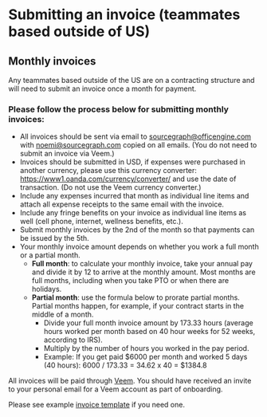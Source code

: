 # Submitting an invoice (teammates based outside of US)

## Monthly invoices

Any teammates based outside of the US are on a contracting structure and will need to submit an invoice once a month for payment.

### Please follow the process below for submitting monthly invoices:

- All invoices should be sent via email to sourcegraph@officengine.com with noemi@sourcegraph.com copied on all emails. (You do not need to submit an invoice via Veem.)
- Invoices should be submitted in USD, if expenses were purchased in another currency, please use this currency converter: https://www1.oanda.com/currency/converter/ and use the date of transaction. (Do not use the Veem currency converter.)
- Include any expenses incurred that month as individual line items and attach all expense receipts to the same email with the invoice.
- Include any fringe benefits on your invoice as individual line items as well (cell phone, internet, wellness benefits, etc.).
- Submit monthly invoices by the 2nd of the month so that payments can be issued by the 5th.
- Your monthly invoice amount depends on whether you work a full month or a partial month.
  - **Full month**: to calculate your monthly invoice, take your annual pay and divide it by 12 to arrive at the monthly amount. Most months are full months, including when you take PTO or when there are holidays.
  - **Partial month**: use the formula below to prorate partial months. Partial months happen, for example, if your contract starts in the middle of a month.
    - Divide your full month invoice amount by 173.33 hours (average hours worked per month based on 40 hour weeks for 52 weeks, according to IRS).
    - Multiply by the number of hours you worked in the pay period.
    - Example: If you get paid $6000 per month and worked 5 days (40 hours): 6000 / 173.33 = 34.62 x 40 = $1384.8

All invoices will be paid through [Veem](https://www.veem.com/). You should have received an invite to your personal email for a Veem account as part of onboarding.

Please see example [invoice template](https://docs.google.com/spreadsheets/d/1EPYH0nfMSdLE1Eq83eH01SPiuMbfTMiy0W2qS0OZnuo/edit?usp=sharing) if you need one.
